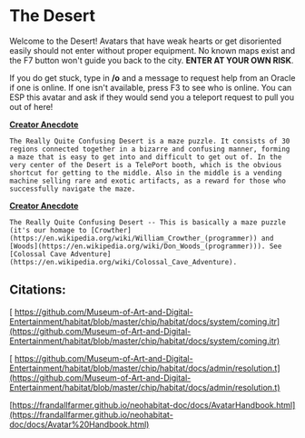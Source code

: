 # The Desert

Welcome to the Desert! Avatars that have weak hearts or get disoriented easily should not enter without proper equipment. No known maps exist and the F7 button won't guide you back to the city. **ENTER AT YOUR OWN RISK**.

If you do get stuck, type in **/o** and a message to request help from an Oracle if one is online. If one isn't available, press F3 to see who is online. You can ESP this avatar and ask if they would send you a teleport request to pull you out of here!

**[Creator Anecdote](https://github.com/Museum-of-Art-and-Digital-Entertainment/habitat/blob/master/chip/habitat/docs/system/coming.itr)**
~~~~
The Really Quite Confusing Desert is a maze puzzle. It consists of 30 regions connected together in a bizarre and confusing manner, forming a maze that is easy to get into and difficult to get out of. In the very center of the Desert is a TelePort booth, which is the obvious shortcut for getting to the middle. Also in the middle is a vending machine selling rare and exotic artifacts, as a reward for those who successfully navigate the maze.
~~~~

**[Creator Anecdote](https://github.com/Museum-of-Art-and-Digital-Entertainment/habitat/blob/master/chip/habitat/docs/admin/resolution.t)**
~~~~
The Really Quite Confusing Desert -- This is basically a maze puzzle (it's our homage to [Crowther](https://en.wikipedia.org/wiki/William_Crowther_(programmer)) and [Woods](https://en.wikipedia.org/wiki/Don_Woods_(programmer))). See [Colossal Cave Adventure](https://en.wikipedia.org/wiki/Colossal_Cave_Adventure).
~~~~

## Citations:
[
https://github.com/Museum-of-Art-and-Digital-Entertainment/habitat/blob/master/chip/habitat/docs/system/coming.itr](https://github.com/Museum-of-Art-and-Digital-Entertainment/habitat/blob/master/chip/habitat/docs/system/coming.itr)

[
https://github.com/Museum-of-Art-and-Digital-Entertainment/habitat/blob/master/chip/habitat/docs/admin/resolution.t](https://github.com/Museum-of-Art-and-Digital-Entertainment/habitat/blob/master/chip/habitat/docs/admin/resolution.t)

[https://frandallfarmer.github.io/neohabitat-doc/docs/AvatarHandbook.html](https://frandallfarmer.github.io/neohabitat-doc/docs/Avatar%20Handbook.html)
